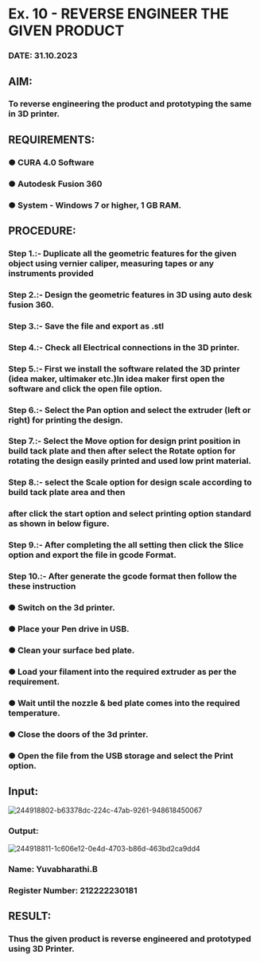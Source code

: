 # Ex. 10 - REVERSE ENGINEER THE GIVEN PRODUCT

### DATE: 31.10.2023

## AIM: 
### To reverse engineering the product and prototyping the same in 3D printer.

## REQUIREMENTS:
### ●	CURA 4.0 Software
### ●	 Autodesk Fusion 360
### ●	 System - Windows 7 or higher, 1 GB RAM.

## PROCEDURE:
### Step 1.:- Duplicate all the geometric features for the given object using vernier caliper, measuring tapes or any instruments provided
### Step 2.:- Design the geometric features in 3D using auto desk fusion 360.
### Step 3.:- Save the file and export as .stl
### Step 4.:- Check all Electrical connections in the 3D printer.
### Step 5.:- First we install the software related the 3D printer (idea maker, ultimaker etc.)In idea maker first open the software and click the open file option.
### Step 6.:- Select the Pan option and select the extruder (left or right) for printing the design.
### Step 7.:- Select the Move option for design print position in build tack plate and then after select the Rotate option for rotating the design easily printed and used low print material.
### Step 8.:- select the Scale option for design scale according to build tack plate area and then
### after click the start option and select printing option standard as shown in below figure.
### Step 9.:- After completing the all setting then click the Slice option and export the file in gcode Format.
### Step 10.:- After generate the gcode format then follow the these instruction 
  ###   ●	Switch on the 3d printer.
  ###   ●	Place your Pen drive in USB.
  ###   ●	Clean your surface bed plate.
  ###   ●	Load your filament into the required extruder as per the requirement.
  ###   ●	Wait until the nozzle & bed plate comes into the required temperature.
  ###   ●	Close the doors of the 3d printer.
  ###   ●	Open the file from the USB storage and select the Print option.

## Input:
![244918802-b63378dc-224c-47ab-9261-948618450067](https://github.com/Thirukaalathessvarar-S/Ex.-10---REVERSE-ENGINEER-THE-GIVEN-PRODUCT/assets/121166390/4b6ab7e5-8648-4f1f-aa6d-4a3d849ecabb)

### Output:
![244918811-1c606e12-0e4d-4703-b86d-463bd2ca9dd4](https://github.com/Thirukaalathessvarar-S/Ex.-10---REVERSE-ENGINEER-THE-GIVEN-PRODUCT/assets/121166390/ecbeed11-2e6f-4a0c-a6a6-bc1fc818d6b4)

### Name: Yuvabharathi.B
### Register Number: 212222230181

## RESULT:
###   Thus the given product is reverse engineered and prototyped using 3D Printer.
